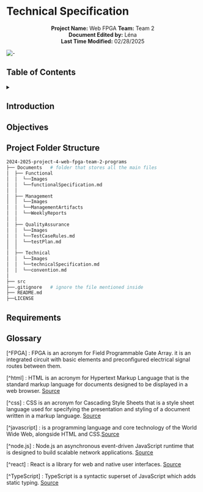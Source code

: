 # Technical Specification

<div align="center">

**Project Name:** Web FPGA
**Team:** Team 2  
**Document Edited by:** Léna<br>
**Last Time Modified:** 02/28/2025

</div>


![-](https://raw.githubusercontent.com/andreasbm/readme/master/assets/lines/rainbow.png)

## Table of Contents

<details>
<summary></summary>
</details>

## Introduction
## Objectives
## Project Folder Structure

```bash
2024-2025-project-4-web-fpga-team-2-programs
├── Documents   # folder that stores all the main files
│  ├── Functional
│  │  └──Images
│  │  └──functionalSpecification.md
│  │  
│  ├── Management
│  │  └──Images   
│  │  └──ManagementArtifacts
│  │  └──WeeklyReports
│  │                     
│  ├── QualityAssurance
│  │  └──Images    
│  │  └──TestCaseRules.md  
│  │  └──testPlan.md   
│  │              
│  ├── Technical                                
│  │  └──Images
│  │  └──technicalSpecification.md
│  │  └──convention.md
│
├── src                                          
├──.gitignore   # ignore the file mentioned inside                      
├── README.md
├──LICENSE
```
## Requirements


## Glossary

[^FPGA] : FPGA is an acronym for Field Programmable Gate Array. it is an integrated circuit with basic elements and preconfigured electrical signal routes between them.

[^html] : HTML is an acronym for Hypertext Markup Language that is the standard markup language for documents designed to be displayed in a web browser. [Source](https://en.wikipedia.org/wiki/HTML)

[^css] : CSS is an acronym for Cascading Style Sheets that is a style sheet language used for specifying the presentation and styling of a document written in a markup language. [Source](https://en.wikipedia.org/wiki/CSS)

[^javascript] : is a programming language and core technology of the World Wide Web, alongside HTML and CSS.[Source](https://en.wikipedia.org/wiki/JavaScript)

[^node.js] : Node.js an asynchronous event-driven JavaScript runtime that is designed to build scalable network applications. [Source](https://nodejs.org/en/about)

[^react] : React is a library for web and native user interfaces. [Source](https://react.dev/)

[^TypeScript] : TypeScript is a syntactic superset of JavaScript which adds static typing. [Source](https://www.typescriptlang.org/)

